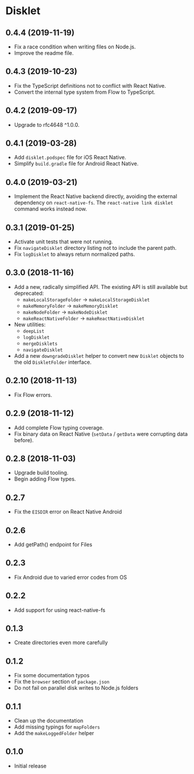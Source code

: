 # Disklet

## 0.4.4 (2019-11-19)

- Fix a race condition when writing files on Node.js.
- Improve the readme file.

## 0.4.3 (2019-10-23)

- Fix the TypeScript definitions not to conflict with React Native.
- Convert the internal type system from Flow to TypeScript.

## 0.4.2 (2019-09-17)

- Upgrade to rfc4648 ^1.0.0.

## 0.4.1 (2019-03-28)

- Add `disklet.podspec` file for iOS React Native.
- Simplify `build.gradle` file for Android React Native.

## 0.4.0 (2019-03-21)

- Implement the React Native backend directly, avoiding the external dependency on `react-native-fs`. The `react-native link disklet` command works instead now.

## 0.3.1 (2019-01-25)

- Activate unit tests that were not running.
- Fix `navigateDisklet` directory listing not to include the parent path.
- Fix `logDisklet` to always return normalized paths.

## 0.3.0 (2018-11-16)

- Add a new, radically simplified API. The existing API is still available but deprecated:
  - `makeLocalStorageFolder` → `makeLocalStorageDisklet`
  - `makeMemoryFolder` → `makeMemoryDisklet`
  - `makeNodeFolder` → `makeNodeDisklet`
  - `makeReactNativeFolder` → `makeReactNativeDisklet`
- New utilities:
  - `deepList`
  - `logDisklet`
  - `mergeDisklets`
  - `navigateDisklet`
- Add a new `downgradeDisklet` helper to convert new `Disklet` objects to the old `DiskletFolder` interface.

## 0.2.10 (2018-11-13)

- Fix Flow errors.

## 0.2.9 (2018-11-12)

- Add complete Flow typing coverage.
- Fix binary data on React Native (`setData` / `getData` were corrupting data before).

## 0.2.8 (2018-11-03)

- Upgrade build tooling.
- Begin adding Flow types.

## 0.2.7

- Fix the `EISDIR` error on React Native Android

## 0.2.6

- Add getPath() endpoint for Files

## 0.2.3

- Fix Android due to varied error codes from OS

## 0.2.2

- Add support for using react-native-fs

## 0.1.3

- Create directories even more carefully

## 0.1.2

- Fix some documentation typos
- Fix the `browser` section of `package.json`
- Do not fail on parallel disk writes to Node.js folders

## 0.1.1

- Clean up the documentation
- Add missing typings for `mapFolders`
- Add the `makeLoggedFolder` helper

## 0.1.0

- Initial release
